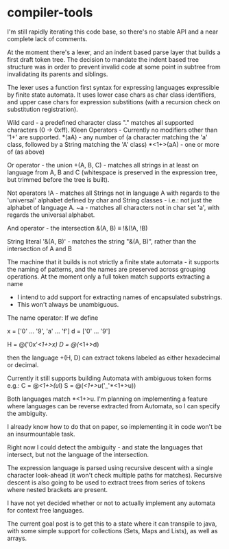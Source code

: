 # compiler-tools
I'm still rapidly iterating this code base, so there's no stable API and a near complete lack of comments.

At the moment there's a lexer, and an indent based parse layer that builds a first draft token tree.
The decision to mandate the indent based tree structure was in order to prevent invalid code at some point in subtree from invalidating its parents and siblings.

The lexer uses a function first syntax for expressing languages expressible by finite state automata.
It uses lower case chars as char class identifiers, and upper case chars for expression substitions (with a recursion check on substitution registration).

Wild card - a predefined character class "." matches all supported characters (0 -> 0xff).
Kleen Operators - Currently no modifiers other than '1+' are supported.
  *(aA) - any number of (a character matching the 'a' class, followed by a String matching the 'A' class)
  *<1+>(aA) - one or more of (as above)

Or operator - the union
  +(A, B, C) - matches all strings in at least on language from A, B and C (whitespace is preserved in the expression tree, but trimmed before the tree is built).

Not operators
  !A - matches all Strings not in language A with regards to the 'universal' alphabet defined by char and String classes - i.e.: not just the alphabet of language A.
  ~a - matches all characters not in char set 'a', with regards the universal alphabet.
  
And operator - the intersection
  &(A, B) ≡ !&(!A, !B)

String literal
  '&(A, B)' - matches the string "&(A, B)", rather than the intersection of A and B

The machine that it builds is not strictly a finite state automata - it supports the naming of patterns, and the names are preserved across grouping operations.
At the moment only a full token match supports extracting a name
  - I intend to add support for extracting names of encapsulated substrings.
  - This won't always be unambiguous.

The name operator:
If we define 

x = ['0' ... '9', 'a' ... 'f']
d = ['0' ... '9']

H = @<hexadecimal>('0x'*<1+>x)
D = @<decimal>(*<1+>d)

then the language +(H, D) can extract tokens labeled as either hexadecimal or decimal.

Currently it still supports building Automata with ambiguous token forms
e.g.:
C = @<class-name>*<1+>(u*l)
S = @<const>(*<1+>u*('_'*<1+>u))

Both languages match *<1+>u.
I'm planning on implementing a feature where languages can be reverse extracted from Automata, so I can specify the ambiguity.

I already know how to do that on paper, so implementing it in code won't be an insurmountable task.

Right now I could detect the ambiguity - and state the languages that intersect, but not the language of the intersection.

The expression language is parsed using recursive descent with a single character look-ahead (it won't check multiple paths for matches).
Recursive descent is also going to be used to extract trees from series of tokens where nested brackets are present.

I have not yet decided whether or not to actually implement any automata for context free languages.

The current goal post is to get this to a state where it can transpile to java, with some simple support for collections (Sets, Maps and Lists), as well as arrays.

